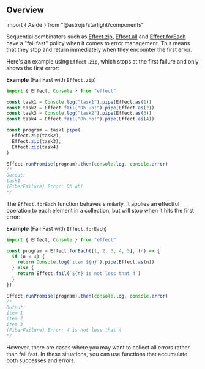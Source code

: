## Overview

import { Aside } from "@astrojs/starlight/components"

Sequential combinators such as [Effect.zip](/docs/getting-started/control-flow/#zip), [Effect.all](/docs/getting-started/control-flow/#all) and [Effect.forEach](/docs/getting-started/control-flow/#foreach) have a "fail fast" policy when it comes to error management. This means that they stop and return immediately when they encounter the first error.

Here's an example using `Effect.zip`, which stops at the first failure and only shows the first error:

**Example** (Fail Fast with `Effect.zip`)

```ts twoslash
import { Effect, Console } from "effect"

const task1 = Console.log("task1").pipe(Effect.as(1))
const task2 = Effect.fail("Oh uh!").pipe(Effect.as(2))
const task3 = Console.log("task2").pipe(Effect.as(3))
const task4 = Effect.fail("Oh no!").pipe(Effect.as(4))

const program = task1.pipe(
  Effect.zip(task2),
  Effect.zip(task3),
  Effect.zip(task4)
)

Effect.runPromise(program).then(console.log, console.error)
/*
Output:
task1
(FiberFailure) Error: Oh uh!
*/
```

The `Effect.forEach` function behaves similarly. It applies an effectful operation to each element in a collection, but will stop when it hits the first error:

**Example** (Fail Fast with `Effect.forEach`)

```ts twoslash
import { Effect, Console } from "effect"

const program = Effect.forEach([1, 2, 3, 4, 5], (n) => {
  if (n < 4) {
    return Console.log(`item ${n}`).pipe(Effect.as(n))
  } else {
    return Effect.fail(`${n} is not less that 4`)
  }
})

Effect.runPromise(program).then(console.log, console.error)
/*
Output:
item 1
item 2
item 3
(FiberFailure) Error: 4 is not less that 4
*/
```

However, there are cases where you may want to collect all errors rather than fail fast. In these situations, you can use functions that accumulate both successes and errors.
